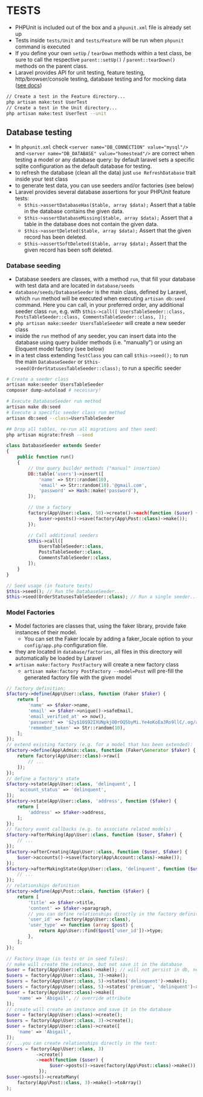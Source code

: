 # TESTS

* PHPUnit is included out of the box and a `phpunit.xml` file is already set up
* Tests inside `tests/Unit` and `tests/Feature` will be run when `phpunit` command is executed 
* If you define your own `setUp` / `tearDown` methods within a test class, be sure to call the respective `parent::setUp()` / `parent::tearDown()` methods on the parent class.
* Laravel provides API for unit testing, feature testing, http/browser/console testing, database testing and for mocking data ([see docs](https://laravel.com/docs/6.x/testing))

```bash
// Create a test in the Feature directory...
php artisan make:test UserTest
// Create a test in the Unit directory...
php artisan make:test UserTest --unit
```

## Database testing

* In `phpunit.xml` check `<server name="DB_CONNECTION" value="mysql"/>` and `<server name="DB_DATABASE" value="homestead"/>` are correct when testing a model or any database query: by default laravel sets a specific sqlite configuration as the default database for testing.
* to refresh the database (clean all the data) just `use RefreshDatabase` trait inside your test class
* to generate test data, you can use seeders and/or factories (see below)
* Laravel provides several database assertions for your PHPUnit feature tests:
    * `$this->assertDatabaseHas($table, array $data);`	Assert that a table in the database contains the given data.
    * `$this->assertDatabaseMissing($table, array $data);`	Assert that a table in the database does not contain the given data.
    * `$this->assertDeleted($table, array $data);`	Assert that the given record has been deleted.
    * `$this->assertSoftDeleted($table, array $data);`	Assert that the given record has been soft deleted.

### Database seeding

* Database seeders are classes, with a method `run`, that fill your database with test data and are located in `database/seeds`
* `database/seeds/DatabaseSeeder` is the main class, defined by Laravel, which `run` method will be executed when executing `artisan db:seed` command. Here you can call, in your preferred order, any additional seeder class `run`, e.g. with `$this->call([ UsersTableSeeder::class, PostsTableSeeder::class, CommentsTableSeeder::class, ]);`
* `php artisan make:seeder UsersTableSeeder` will create a new seeder class
* inside the `run` method of any seeder, you can insert data into the database using query builder methods (i.e. "manually") or using an Eloquent model factory (see below)
* in a test class extending `TestClass` you can call `$this->seed();` to run the main `DatabaseSeeder` or `$this->seed(OrderStatusesTableSeeder::class);` to run a specific seeder

```bash
# Create a seeder class
artisan make:seeder UsersTableSeeder
composer dump-autoload # necessary!

# Execute DatabaseSeeder run method
artisan make db:seed
# Execute a specific seeder class run method
artisan db:seed --class=UsersTableSeeder

## Drop all tables, re-run all migrations and then seed:
php artisan migrate:fresh --seed
```

```php
class DatabaseSeeder extends Seeder
{
    public function run()
    {
        // Use query builder methods ("manual" insertion)
        DB::table('users')->insert([
            'name' => Str::random(10),
            'email' => Str::random(10).'@gmail.com',
            'password' => Hash::make('password'),
        ]);

        // Use a factory
        factory(App\User::class, 50)->create()->each(function ($user) {
            $user->posts()->save(factory(App\Post::class)->make());
        });

        // Call additional seeders
        $this->call([
            UsersTableSeeder::class,
            PostsTableSeeder::class,
            CommentsTableSeeder::class,
        ]);
    }
}

// Seed usage (in feature tests)
$this->seed(); // Run the DatabaseSeeder...
$this->seed(OrderStatusesTableSeeder::class); // Run a single seeder...
```

### Model Factories

* Model factories are classes that, using the faker library, provide fake instances of their model.
    * You can set the Faker locale by adding a faker_locale option to your `config/app.php` configuration file.
* they are located in `database/factories`, all files in this directory will automatically be loaded by Laravel
* `artisan make:factory PostFactory` will create a new factory class
    * `artisan make:factory PostFactory --model=Post` will pre-fill the generated factory file with the given model

```php
// factory definition:
$factory->define(App\User::class, function (Faker $faker) {
    return [
        'name' => $faker->name,
        'email' => $faker->unique()->safeEmail,
        'email_verified_at' => now(),
        'password' => '$2y$10$92IXUNpkjO0rOQ5byMi.Ye4oKoEa3Ro9llC/.og/at2.uheWG/igi', // password
        'remember_token' => Str::random(10),
    ];
});
// extend existing factory (e.g. for a model that has been extended):
$factory->define(App\Admin::class, function (Faker\Generator $faker) {
    return factory(App\User::class)->raw([
        // ...
    ]);
});
// define a factory's state
$factory->state(App\User::class, 'delinquent', [
    'account_status' => 'delinquent',
]);
$factory->state(App\User::class, 'address', function ($faker) {
    return [
        'address' => $faker->address,
    ];
});
// factory event callbacks (e.g. to associate related models)
$factory->afterMaking(App\User::class, function ($user, $faker) {
    // ...
});
$factory->afterCreating(App\User::class, function ($user, $faker) {
    $user->accounts()->save(factory(App\Account::class)->make());
});
$factory->afterMakingState(App\User::class, 'delinquent', function ($user, $faker) {
    // ...
});
// relationships definition
$factory->define(App\Post::class, function ($faker) {
    return [
        'title' => $faker->title,
        'content' => $faker->paragraph,
        // you can define relationships directly in the factory definition
        'user_id' => factory(App\User::class),
        'user_type' => function (array $post) {
            return App\User::find($post['user_id'])->type;
        },
    ];
});

// Factory Usage (in tests or in seed files):
// make will create the instance, but not save it in the database
$user = factory(App\User::class)->make(); // will not persist in db, needs "save"
$users = factory(App\User::class, 3)->make();
$users = factory(App\User::class, 5)->states('delinquent')->make();
$users = factory(App\User::class, 5)->states('premium', 'delinquent')->make();
$user = factory(App\User::class)->make([
    'name' => 'Abigail', // override attribute
]);
// create will create an instance and save it in the database
$user = factory(App\User::class)->create();
$users = factory(App\User::class, 3)->create();
$user = factory(App\User::class)->create([
    'name' => 'Abigail',
]);
// ...you can create relationships directly in the test:
$users = factory(App\User::class, 3)
           ->create()
           ->each(function ($user) {
                $user->posts()->save(factory(App\Post::class)->make());
            });
$user->posts()->createMany(
    factory(App\Post::class, 3)->make()->toArray()
);
```



